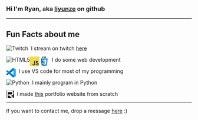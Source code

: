 ### Hi I'm Ryan, aka [liyunze](https://github.com/liyunze-coding) on github

---
## Fun Facts about me
<!--https://n9e5v4d8.ssl.hwcdn.net/images/twitch/icon_big.png!-->
<img align="left" alt="Twitch" height="26px" src="https://n9e5v4d8.ssl.hwcdn.net/images/twitch/icon_big.png"/>

&nbsp;&nbsp;I stream on twitch [here](https://www.twitch.tv/ryanlee932)

<img align="left" alt="HTML5" height="26px" src="https://image.flaticon.com/icons/png/512/1216/1216733.png"/>

<img align="left" alt="JavaScript" height="26px" src="https://raw.githubusercontent.com/github/explore/80688e429a7d4ef2fca1e82350fe8e3517d3494d/topics/javascript/javascript.png" />

<img align="left" alt="CSS3" height="26px" src="https://raw.githubusercontent.com/github/explore/80688e429a7d4ef2fca1e82350fe8e3517d3494d/topics/css/css.png" />

&nbsp;&nbsp;I do some web development

<img align="left" alt="Visual Studio Code" height="26px" src="https://raw.githubusercontent.com/github/explore/80688e429a7d4ef2fca1e82350fe8e3517d3494d/topics/visual-studio-code/visual-studio-code.png" />

&nbsp;&nbsp;I use VS code for most of my programming

<img align="left" alt="Python" height="26px" src="https://cdn3.iconfinder.com/data/icons/logos-and-brands-adobe/512/267_Python-512.png" />

&nbsp;&nbsp;I mainly program in Python

<img align="left" alt="Portfolio" height="20px" src="static\logo.jpg"/>&nbsp;&nbsp;I made [this](https://liyunze-coding.github.io/portfolio) portfolio website from scratch

---

If you want to contact me, drop a message [here](https://liyunze-coding.github.io/portfolio/about.html) :)
